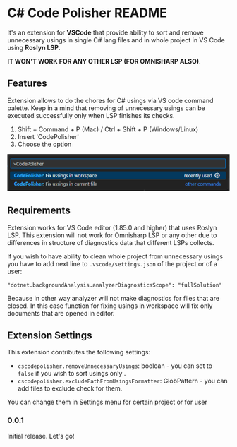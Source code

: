 # C# Code Polisher README

It's an extension for **VSCode** that provide ability to sort and remove unnecessary usings in single C# lang files and in whole project in VS Code using **Roslyn LSP**.

**IT WON'T WORK FOR ANY OTHER LSP (FOR OMNISHARP ALSO)**.

## Features

Extension allows to do the chores for C# usings via VS code command palette. Keep in a mind that removing of unnecessary usings can be executed successfully only when LSP finishes its checks. 

1. Shift + Command + P (Mac) / Ctrl + Shift + P (Windows/Linux)
2. Insert 'CodePolisher'
3. Choose the option 

![Code Polisher usage](images/codePolisher.png)

## Requirements

Extension works for VS Code editor (1.85.0 and higher) that uses Roslyn LSP. This extension will not work for Omnisharp LSP or any other due to differences in structure of diagnostics data that different LSPs collects. 

If you wish to have ability to clean whole project from unnecessary usings you have to add next line to `.vscode/settings.json` of the project or of a user: 
```
"dotnet.backgroundAnalysis.analyzerDiagnosticsScope": "fullSolution"
```
Because in other way analyzer will not make diagnostics for files that are closed. In this case function for fixing usings in workspace will fix only documents that are opened in editor.

## Extension Settings

This extension contributes the following settings:

* `cscodepolisher.removeUnnecessaryUsings`: boolean - you can set to `false` if you wish to sort usings only .
* `cscodepolisher.excludePathFromUsingsFormatter`: GlobPattern - you can add files to exclude check for them.

You can change them in Settings menu for certain project or for user

### 0.0.1

Initial release. Let's go!